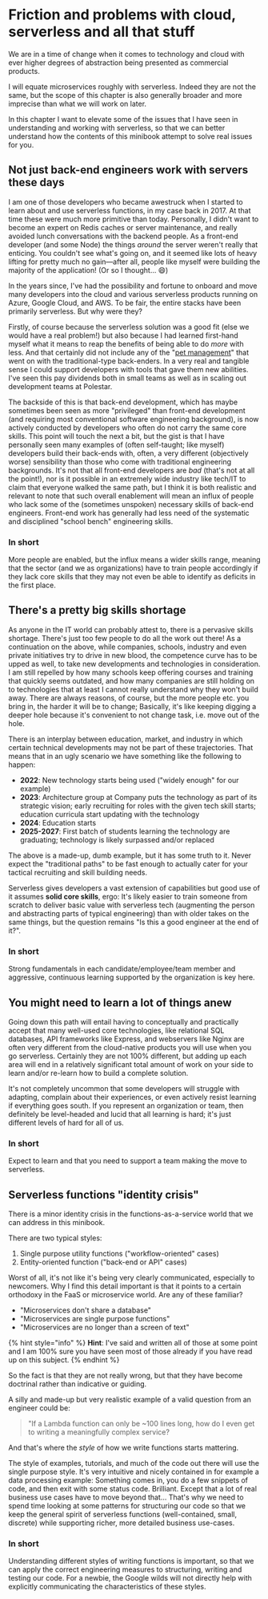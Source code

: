 # Friction and problems with cloud, serverless and all that stuff

We are in a time of change when it comes to technology and cloud with ever higher degrees of abstraction being presented as commercial products.

I will equate microservices roughly with serverless. Indeed they are not the same, but the scope of this chapter is also generally broader and more imprecise than what we will work on later.

In this chapter I want to elevate some of the issues that I have seen in understanding and working with serverless, so that we can better understand how the contents of this minibook attempt to solve real issues for you.

## Not just back-end engineers work with servers these days

I am one of those developers who became awestruck when I started to learn about and use serverless functions, in my case back in 2017. At that time these were much more primitive than today. Personally, I didn't want to become an expert on Redis caches or server maintenance, and really avoided lunch conversations with the backend people. As a front-end developer (and some Node) the things _around_ the server weren't really that enticing. You couldn't see what's going on, and it seemed like lots of heavy lifting for pretty much no gain—after all, people like myself were building the majority of the application! (Or so I thought... :smile:)

In the years since, I've had the possibility and fortune to onboard and move many developers into the cloud and various serverless products running on Azure, Google Cloud, and AWS. To be fair, the entire stacks have been primarily serverless. But why were they?

Firstly, of course because the serverless solution was a good fit (else we would have a real problem!) but also because I had learned first-hand myself what it means to reap the benefits of being able to do _more_ with less. And that certainly did not include any of the "[pet management](https://www.hava.io/blog/cattle-vs-pets-devops-explained)" that went on with the traditional-type back-enders. In a very real and tangible sense I could support developers with tools that gave them new abilities. I've seen this pay dividends both in small teams as well as in scaling out development teams at Polestar.

The backside of this is that back-end development, which has maybe sometimes been seen as more "privileged" than front-end development (and requiring most conventional software engineering background), is now actively conducted by developers who often do not carry the same core skills. This point will touch the next a bit, but the gist is that I have personally seen many examples of (often self-taught; like myself) developers build their back-ends with, often, a very different (objectively worse) sensibility than those who come with traditional engineering backgrounds. It's not that all front-end developers are _bad_ (that's not at all the point!), nor is it possible in an extremely wide industry like tech/IT to claim that everyone walked the same path, but I think it is both realistic and relevant to note that such overall enablement will mean an influx of people who lack some of the (sometimes unspoken) necessary skills of back-end engineers. Front-end work has generally had less need of the systematic and disciplined "school bench" engineering skills.

### In short

More people are enabled, but the influx means a wider skills range, meaning that the sector (and we as organizations) have to train people accordingly if they lack core skills that they may not even be able to identify as deficits in the first place.



## There's a pretty big skills shortage

As anyone in the IT world can probably attest to, there is a pervasive skills shortage. There's just too few people to do all the work out there! As a continuation on the above, while companies, schools, industry and even private initiatives try to drive in new blood, the competence curve has to be upped as well, to take new developments and technologies in consideration. I am still repelled by how many schools keep offering courses and training that quickly seems outdated, and how many companies are still holding on to technologies that at least I cannot really understand why they won't build away. There are always reasons, of course, but the more people etc. you bring in, the harder it will be to change; Basically, it's like keeping digging a deeper hole because it's convenient to not change task, i.e. move out of the hole.

There is an interplay between education, market, and industry in which certain technical developments may not be part of these trajectories. That means that in an ugly scenario we have something like the following to happen:

* **2022**: New technology starts being used ("widely enough" for our example)
* **2023**: Architecture group at Company puts the technology as part of its strategic vision; early recruiting for roles with the given tech skill starts; education curricula start updating with the technology
* **2024**: Education starts
* **2025-2027**: First batch of students learning the technology are graduating; technology is likely surpassed and/or replaced

The above is a made-up, dumb example, but it has some truth to it. Never expect the "traditional paths"  to be fast enough to actually cater for your tactical recruiting and skill building needs.

Serverless gives developers a vast extension of capabilities but good use of it assumes **solid core skills**, ergo: It's likely easier to train someone from scratch to deliver basic value with serverless tech (augmenting the person and abstracting parts of typical engineering) than with older takes on the same things, but the question remains "Is this a good engineer at the end of it?".

### In short

Strong fundamentals in each candidate/employee/team member and aggressive, continuous learning supported by the organization is key here.

## You might need to learn a lot of things anew

Going down this path will entail having to conceptually and practically accept that many well-used core technologies, like relational SQL databases, API frameworks like Express, and webservers like Nginx are often very different from the cloud-native products you will use when you go serverless. Certainly they are not 100% different, but adding up each area will end in a relatively significant total amount of work on your side to learn and/or re-learn how to build a complete solution.

It's not completely uncommon that some developers will struggle with adapting, complain about their experiences, or even actively resist learning if everything goes south. If you represent an organization or team, then definitely be level-headed and lucid that all learning is hard; it's just different levels of hard for all of us.

### In short

Expect to learn and that you need to support a team making the move to serverless.

## Serverless functions "identity crisis"

There is a minor identity crisis in the functions-as-a-service world that we can address in this minibook.

There are two typical styles:

1. Single purpose utility functions ("workflow-oriented" cases)
2. Entity-oriented function ("back-end or API" cases)

Worst of all, it's not like it's being very clearly communicated, especially to newcomers. Why I find this detail important is that it points to a certain orthodoxy in the FaaS or microservice world. Are any of these familiar?

* "Microservices don't share a database"
* "Microservices are single purpose functions"
* "Microservices are no longer than a screen of text"

{% hint style="info" %}
**Hint**: I've said and written all of those at some point and I am 100% sure you have seen most of those already if you have read up on this subject.
{% endhint %}

So the fact is that they are not really wrong, but that they have become doctrinal rather than indicative or guiding.

A silly and made-up but very realistic example of a valid question from an engineer could be:

> "If a Lambda function can only be \~100 lines long, how do I even get to writing a meaningfully complex service?

And that's where the _style_ of how we write functions starts mattering.

The style of examples, tutorials, and much of the code out there will use the single purpose style. It's very intuitive and nicely contained in for example a data processing example: Something comes in, you do a few snippets of code, and then exit with some status code. Brilliant. Except that a lot of real business use cases have to move beyond that... That's why we need to spend time looking at some patterns for structuring our code so that we keep the general spirit of serverless functions (well-contained, small, discrete) while supporting richer, more detailed business use-cases.

### In short

Understanding different styles of writing functions is important, so that we can apply the correct engineering measures to structuring, writing and testing our code. For a newbie, the Google wilds will not directly help with explicitly communicating the characteristics of these styles.&#x20;
